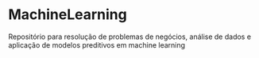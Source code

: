 # MachineLearning
Repositório para resolução de problemas de negócios, análise de dados e aplicação de modelos preditivos em machine learning
